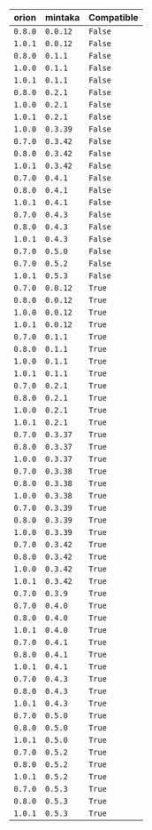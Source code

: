 | orion | mintaka | Compatible | 
 |-------|------|-----| 
| ```0.8.0``` | ```0.0.12``` | ```False``` | 
| ```1.0.1``` | ```0.0.12``` | ```False``` | 
| ```0.8.0``` | ```0.1.1``` | ```False``` | 
| ```1.0.0``` | ```0.1.1``` | ```False``` | 
| ```1.0.1``` | ```0.1.1``` | ```False``` | 
| ```0.8.0``` | ```0.2.1``` | ```False``` | 
| ```1.0.0``` | ```0.2.1``` | ```False``` | 
| ```1.0.1``` | ```0.2.1``` | ```False``` | 
| ```1.0.0``` | ```0.3.39``` | ```False``` | 
| ```0.7.0``` | ```0.3.42``` | ```False``` | 
| ```0.8.0``` | ```0.3.42``` | ```False``` | 
| ```1.0.1``` | ```0.3.42``` | ```False``` | 
| ```0.7.0``` | ```0.4.1``` | ```False``` | 
| ```0.8.0``` | ```0.4.1``` | ```False``` | 
| ```1.0.1``` | ```0.4.1``` | ```False``` | 
| ```0.7.0``` | ```0.4.3``` | ```False``` | 
| ```0.8.0``` | ```0.4.3``` | ```False``` | 
| ```1.0.1``` | ```0.4.3``` | ```False``` | 
| ```0.7.0``` | ```0.5.0``` | ```False``` | 
| ```0.7.0``` | ```0.5.2``` | ```False``` | 
| ```1.0.1``` | ```0.5.3``` | ```False``` | 
| ```0.7.0``` | ```0.0.12``` | ```True``` | 
| ```0.8.0``` | ```0.0.12``` | ```True``` | 
| ```1.0.0``` | ```0.0.12``` | ```True``` | 
| ```1.0.1``` | ```0.0.12``` | ```True``` | 
| ```0.7.0``` | ```0.1.1``` | ```True``` | 
| ```0.8.0``` | ```0.1.1``` | ```True``` | 
| ```1.0.0``` | ```0.1.1``` | ```True``` | 
| ```1.0.1``` | ```0.1.1``` | ```True``` | 
| ```0.7.0``` | ```0.2.1``` | ```True``` | 
| ```0.8.0``` | ```0.2.1``` | ```True``` | 
| ```1.0.0``` | ```0.2.1``` | ```True``` | 
| ```1.0.1``` | ```0.2.1``` | ```True``` | 
| ```0.7.0``` | ```0.3.37``` | ```True``` | 
| ```0.8.0``` | ```0.3.37``` | ```True``` | 
| ```1.0.0``` | ```0.3.37``` | ```True``` | 
| ```0.7.0``` | ```0.3.38``` | ```True``` | 
| ```0.8.0``` | ```0.3.38``` | ```True``` | 
| ```1.0.0``` | ```0.3.38``` | ```True``` | 
| ```0.7.0``` | ```0.3.39``` | ```True``` | 
| ```0.8.0``` | ```0.3.39``` | ```True``` | 
| ```1.0.0``` | ```0.3.39``` | ```True``` | 
| ```0.7.0``` | ```0.3.42``` | ```True``` | 
| ```0.8.0``` | ```0.3.42``` | ```True``` | 
| ```1.0.0``` | ```0.3.42``` | ```True``` | 
| ```1.0.1``` | ```0.3.42``` | ```True``` | 
| ```0.7.0``` | ```0.3.9``` | ```True``` | 
| ```0.7.0``` | ```0.4.0``` | ```True``` | 
| ```0.8.0``` | ```0.4.0``` | ```True``` | 
| ```1.0.1``` | ```0.4.0``` | ```True``` | 
| ```0.7.0``` | ```0.4.1``` | ```True``` | 
| ```0.8.0``` | ```0.4.1``` | ```True``` | 
| ```1.0.1``` | ```0.4.1``` | ```True``` | 
| ```0.7.0``` | ```0.4.3``` | ```True``` | 
| ```0.8.0``` | ```0.4.3``` | ```True``` | 
| ```1.0.1``` | ```0.4.3``` | ```True``` | 
| ```0.7.0``` | ```0.5.0``` | ```True``` | 
| ```0.8.0``` | ```0.5.0``` | ```True``` | 
| ```1.0.1``` | ```0.5.0``` | ```True``` | 
| ```0.7.0``` | ```0.5.2``` | ```True``` | 
| ```0.8.0``` | ```0.5.2``` | ```True``` | 
| ```1.0.1``` | ```0.5.2``` | ```True``` | 
| ```0.7.0``` | ```0.5.3``` | ```True``` | 
| ```0.8.0``` | ```0.5.3``` | ```True``` | 
| ```1.0.1``` | ```0.5.3``` | ```True``` | 
